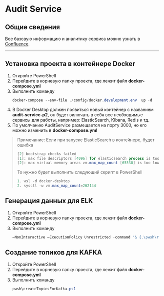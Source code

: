 # Audit Service



## Общие сведения

Все базовую информацию и аналитику сервиса можно узнать в [Confluence](https://confluence.platform.live/pages/viewpage.action?pageId=63984679).

 ----

## Установка проекта в контейнере Docker


1. Откройте PowerShell
2. Перейдите в корневую папку проекта, где лежит файл **docker-compose.yml**
3. Выполнить команду
   ```powershell
   docker-compose --env-file ./config/docker.development.env  up -d
   ```
4. В Docker Desktop должен появиться новый контейнер с названием **audit-service-p2**, он будет включать в себя все необходимые сервисы для работы, например: ElasticSearch, Kibana, Redis и тд.
5. По умолчанию AuditService размещается на порту 3000, но его можно изменить в **docker-compose.yml**



> Примечание: Если при запуске ElasticSearch в контейнере, будет ошибка
> ```` powershell
> [2] bootstrap checks failed
> [1]: max file descriptors [4096] for elasticsearch process is too low, increase to at least [65535]
> [2]: max virtual memory areas vm.max_map_count [65530] is too low, increase to at least [262144]
>````
> То нужно будет выполнить следующий скрипт в PowerShell
> ```` powershell
> 1. wsl -d docker-desktop
> 2. sysctl -w vm.max_map_count=262144
>````


## Генерация данных для ELK


1. Откройте PowerShell
2. Перейдите в корневую папку проекта, где лежит файл **docker-compose.yml**
3. Выполнить команду
   ``` powershell
   –NonInteractive –ExecutionPolicy Unrestricted -command "& {.\pwsh\run.elc.filler.ps1}"
   ```


## Создание топиков для KAFKA


1. Откройте PowerShell
2. Перейдите в корневую папку проекта, где лежит файл **docker-compose.yml**
3. Выполнить команду
   ``` powershell
   pwsh\сreateTopicsForKafka.ps1
   ```